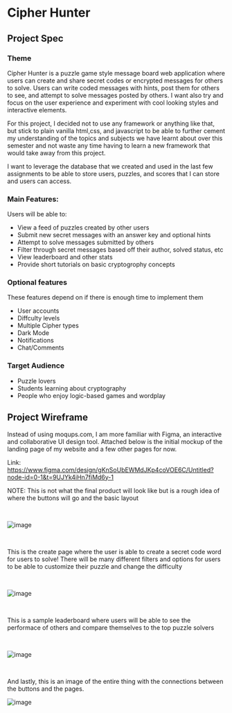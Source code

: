 # Cipher Hunter

## Project Spec

### Theme

Cipher Hunter is a puzzle game style message board web application where users can create and share secret codes or 
encrypted messages for others to solve. Users can write coded messages with hints, post them for others to see,
and attempt to solve messages posted by others. I want also try and focus on the user experience and experiment
with cool looking styles and interactive elements. 

For this project, I decided not to use any framework or anything like that, but stick to plain vanilla html,css, and javascript
to be able to further cement my understanding of the topics and subjects we have learnt about over this semester and not waste any time
having to learn a new framework that would take away from this project. 

I want to leverage the database that we created and used in the last few assignments to be able to store users, puzzles, and scores that 
I can store and users can access. 

### Main Features:
Users will be able to: 
- View a feed of puzzles created by other users
- Submit new secret messages with an answer key and optional hints
- Attempt to solve messages submitted by others
- Filter through secret messages based off their author, solved status, etc
- View leaderboard and other stats
- Provide short tutorials on basic cryptogrophy concepts

### Optional features
These features depend on if there is enough time to implement them
- User accounts
- Diffculty levels
- Multiple Cipher types
- Dark Mode
- Notifications
- Chat/Comments 

### Target Audience
- Puzzle lovers
- Students learning about cryptography
- People who enjoy logic-based games and wordplay 

## Project Wireframe

Instead of using moqups.com, I am more familiar with Figma, an interactive and collaborative UI design tool. 
Attached below is the initial mockup of the landing page of my website and a few other pages for now. 

Link: https://www.figma.com/design/gKnSoUbEWMdJKp4coVOE6C/Untitled?node-id=0-1&t=9UJYk4iHn7fiMd6y-1

NOTE: This is not what the final product will look like but is a rough idea of where the buttons will go and the basic layout

<br>

![image](https://github.com/user-attachments/assets/f7d10fee-a87b-455f-b41d-055a2d344207)

<br>

This is the create page where the user is able to create a secret code word for users to solve! There will be 
many different filters and options for users to be able to customize their puzzle and change the difficulty 

<br>

![image](https://github.com/user-attachments/assets/6cd9d4cd-0013-4f87-ae03-9cf3655a710e)

<br>

This is a sample leaderboard where users will be able to see the performace of others and compare themselves to the top puzzle solvers

<br>

![image](https://github.com/user-attachments/assets/52c79a24-4b24-406d-a89b-424dabefaea0)

<br>

And lastly, this is an image of the entire thing with the connections between the buttons and the pages.

![image](https://github.com/user-attachments/assets/7f032565-c35d-4396-b9ea-8476143ca467)


